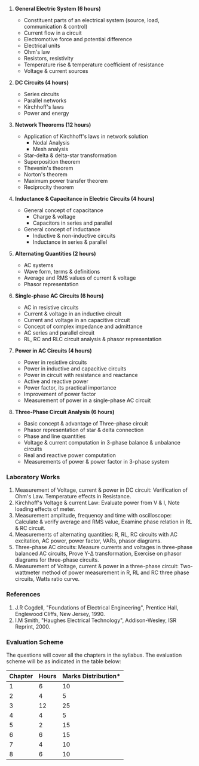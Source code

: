 1. **General Electric System (6 hours)**
    * Constituent parts of an electrical system (source, load, communication & control)
    * Current flow in a circuit
    * Electromotive force and potential difference
    * Electrical units
    * Ohm's law
    * Resistors, resistivity
    * Temperature rise & temperature coefficient of resistance
    * Voltage & current sources

2. **DC Circuits (4 hours)**
    * Series circuits
    * Parallel networks
    * Kirchhoff's laws
    * Power and energy

3. **Network Theorems (12 hours)**
    * Application of Kirchhoff's laws in network solution
        * Nodal Analysis
        * Mesh analysis
    * Star-delta & delta-star transformation
    * Superposition theorem
    * Thevenin's theorem
    * Norton's theorem
    * Maximum power transfer theorem
    * Reciprocity theorem

4. **Inductance & Capacitance in Electric Circuits (4 hours)**
    * General concept of capacitance
        * Charge & voltage
        * Capacitors in series and parallel
    * General concept of inductance
        * Inductive & non-inductive circuits
        * Inductance in series & parallel

5. **Alternating Quantities (2 hours)**
    * AC systems
    * Wave form, terms & definitions
    * Average and RMS values of current & voltage
    * Phasor representation

6. **Single-phase AC Circuits (6 hours)**
    * AC in resistive circuits
    * Current & voltage in an inductive circuit
    * Current and voltage in an capacitive circuit
    * Concept of complex impedance and admittance
    * AC series and parallel circuit
    * RL, RC and RLC circuit analysis & phasor representation

7. **Power in AC Circuits (4 hours)**
    * Power in resistive circuits
    * Power in inductive and capacitive circuits
    * Power in circuit with resistance and reactance
    * Active and reactive power
    * Power factor, its practical importance
    * Improvement of power factor
    * Measurement of power in a single-phase AC circuit

8. **Three-Phase Circuit Analysis (6 hours)**
    * Basic concept & advantage of Three-phase circuit
    * Phasor representation of star & delta connection
    * Phase and line quantities
    * Voltage & current computation in 3-phase balance & unbalance circuits
    * Real and reactive power computation
    * Measurements of power & power factor in 3-phase system

### Laboratory Works

1. Measurement of Voltage, current & power in DC circuit: Verification of Ohm's Law. Temperature effects in Resistance.
2. Kirchhoff's Voltage & current Law: Evaluate power from V & I, Note loading effects of meter.
3. Measurement amplitude, frequency and time with oscilloscope: Calculate & verify average and RMS value, Examine phase relation in RL & RC circuit.
4. Measurements of alternating quantities: R, RL, RC circuits with AC excitation, AC power, power factor, VARs, phasor diagrams.
5. Three-phase AC circuits: Measure currents and voltages in three-phase balanced AC circuits, Prove Y-Δ transformation, Exercise on phasor diagrams for three-phase circuits.
6. Measurement of Voltage, current & power in a three-phase circuit: Two-wattmeter method of power measurement in R, RL and RC three phase circuits, Watts ratio curve.

### References

1. J.R Cogdell, "Foundations of Electrical Engineering", Prentice Hall, Englewood Cliffs, New Jersey, 1990.
2. I.M Smith, "Haughes Electrical Technology", Addison-Wesley, ISR Reprint, 2000.

### Evaluation Scheme

The questions will cover all the chapters in the syllabus. The evaluation scheme will be as indicated in the table below:

| Chapter | Hours | Marks Distribution* |
| ------- | ----- | ------------------- |
| 1       | 6     | 10                  |
| 2       | 4     | 5                   |
| 3       | 12    | 25                  |
| 4       | 4     | 5                   |
| 5       | 2     | 15                  |
| 6       | 6     | 15                  |
| 7       | 4     | 10                  |
| 8       | 6     | 10                  |

